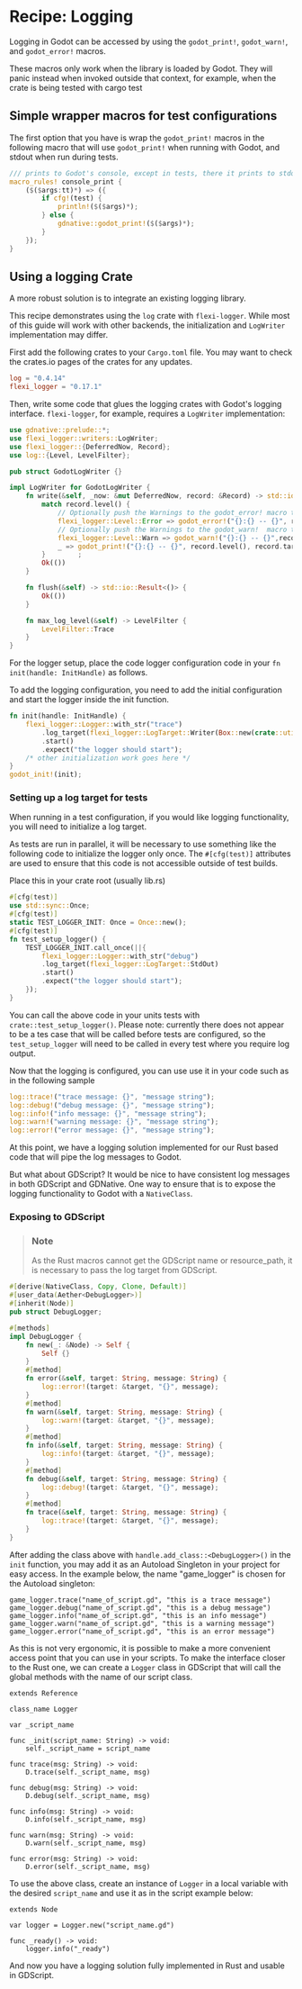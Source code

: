 # Recipe: Logging

Logging in Godot can be accessed by using the `godot_print!`, `godot_warn!`, and `godot_error!` macros.

These macros only work when the library is loaded by Godot. They will panic instead when invoked outside that context, for example, when the crate is being tested with cargo test

## Simple wrapper macros for test configurations

The first option that you have is wrap the `godot_print!` macros in the following macro that will use `godot_print!` when running with Godot, and stdout when run during tests.

```rust
/// prints to Godot's console, except in tests, there it prints to stdout
macro_rules! console_print {
    ($($args:tt)*) => ({
        if cfg!(test) {
            println!($($args)*);
        } else {
            gdnative::godot_print!($($args)*);
        }
    });
}
```

## Using a logging Crate

A more robust solution is to integrate an existing logging library.

This recipe demonstrates using the `log` crate with `flexi-logger`. While most of this guide will work with other backends, the initialization and `LogWriter` implementation may differ.

First add the following crates to your `Cargo.toml` file. You may want to check the crates.io pages of the crates for any updates.

```toml
log = "0.4.14"
flexi_logger = "0.17.1"
```

Then, write some code that glues the logging crates with Godot's logging interface. `flexi-logger`, for example, requires a `LogWriter` implementation:

```rust
use gdnative::prelude::*;
use flexi_logger::writers::LogWriter;
use flexi_logger::{DeferredNow, Record};
use log::{Level, LevelFilter};

pub struct GodotLogWriter {}

impl LogWriter for GodotLogWriter {
    fn write(&self, _now: &mut DeferredNow, record: &Record) -> std::io::Result<()> {
        match record.level() {
            // Optionally push the Warnings to the godot_error! macro to display as an error in the Godot editor.
            flexi_logger::Level::Error => godot_error!("{}:{} -- {}", record.level(), record.target(), record.args()),
            // Optionally push the Warnings to the godot_warn!  macro to display as a warning in the Godot editor.
            flexi_logger::Level::Warn => godot_warn!("{}:{} -- {}",record.level(), record.target(), record.args()),
            _ => godot_print!("{}:{} -- {}", record.level(), record.target(), record.args())
        }        ;
        Ok(())
    }

    fn flush(&self) -> std::io::Result<()> {
        Ok(())
    }

    fn max_log_level(&self) -> LevelFilter {
        LevelFilter::Trace
    }
}
```

For the logger setup, place the code logger configuration code in your `fn init(handle: InitHandle)` as follows.

To add the logging configuration, you need to add the initial configuration and start the logger inside the init function.
```rust
fn init(handle: InitHandle) {
    flexi_logger::Logger::with_str("trace")
        .log_target(flexi_logger::LogTarget::Writer(Box::new(crate::util::GodotLogWriter {})))
        .start()
        .expect("the logger should start");
    /* other initialization work goes here */ 
}
godot_init!(init);
```

### Setting up a log target for tests
When running in a test configuration, if you would like logging functionality, you will need to initialize a log target.

As tests are run in parallel, it will be necessary to use something like the following code to initialize the logger only once. The `#[cfg(test)]` attributes are used to ensure that this code is not accessible outside of test builds.

Place this in your crate root (usually lib.rs)

```rust
#[cfg(test)]
use std::sync::Once;
#[cfg(test)]
static TEST_LOGGER_INIT: Once = Once::new();
#[cfg(test)]
fn test_setup_logger() {
    TEST_LOGGER_INIT.call_once(||{
        flexi_logger::Logger::with_str("debug")
        .log_target(flexi_logger::LogTarget::StdOut)
        .start()
        .expect("the logger should start");
    });
}
```

You can call the above code in your units tests with `crate::test_setup_logger()`. Please note: currently there does not appear to be a tes case that will be called before tests are configured, so the `test_setup_logger` will need to be called in every test where you require log output.

Now that the logging is configured, you can use use it in your code such as in the following sample
```rust
log::trace!("trace message: {}", "message string");
log::debug!("debug message: {}", "message string");
log::info!("info message: {}", "message string");
log::warn!("warning message: {}", "message string");
log::error!("error message: {}", "message string");
```

At this point, we have a logging solution implemented for our Rust based code that will pipe the log messages to Godot.

But what about GDScript? It would be nice to have consistent log messages in both GDScript and GDNative. One way to ensure that is to expose the logging functionality to Godot with a `NativeClass`.

### Exposing to GDScript

> ### Note
> As the Rust macros cannot get the GDScript name or resource_path, it is necessary to pass the log target from GDScript.

```rust
#[derive(NativeClass, Copy, Clone, Default)]
#[user_data(Aether<DebugLogger>)]
#[inherit(Node)]
pub struct DebugLogger;

#[methods]
impl DebugLogger {
    fn new(_: &Node) -> Self {
        Self {}
    }
    #[method]
    fn error(&self, target: String, message: String) {
        log::error!(target: &target, "{}", message);
    }
    #[method]
    fn warn(&self, target: String, message: String) {
        log::warn!(target: &target, "{}", message);
    }
    #[method]
    fn info(&self, target: String, message: String) {
        log::info!(target: &target, "{}", message);
    }
    #[method]
    fn debug(&self, target: String, message: String) {
        log::debug!(target: &target, "{}", message);
    }
    #[method]
    fn trace(&self, target: String, message: String) {
        log::trace!(target: &target, "{}", message);
    }
}
```

After adding the class above with `handle.add_class::<DebugLogger>()` in the `init` function, you may add it as an Autoload Singleton in your project for easy access. In the example below, the name "game_logger" is chosen for the Autoload singleton:

```gdscript
game_logger.trace("name_of_script.gd", "this is a trace message")
game_logger.debug("name_of_script.gd", "this is a debug message")
game_logger.info("name_of_script.gd", "this is an info message")
game_logger.warn("name_of_script.gd", "this is a warning message")
game_logger.error("name_of_script.gd", "this is an error message")
```

As this is not very ergonomic, it is possible to make a more convenient access point that you can use in your scripts. To make the interface closer to the Rust one, we can create a `Logger` class in GDScript that will call the global methods with the name of our script class.

```gdscript
extends Reference

class_name Logger

var _script_name

func _init(script_name: String) -> void:
	self._script_name = script_name

func trace(msg: String) -> void:
	D.trace(self._script_name, msg)
	
func debug(msg: String) -> void:
	D.debug(self._script_name, msg)

func info(msg: String) -> void:
	D.info(self._script_name, msg)

func warn(msg: String) -> void:
	D.warn(self._script_name, msg)

func error(msg: String) -> void:
	D.error(self._script_name, msg)
```

To use the above class, create an instance of `Logger` in a local variable with the desired `script_name` and use it as in the script example below:

```gdscript
extends Node

var logger = Logger.new("script_name.gd")

func _ready() -> void:
    logger.info("_ready")
```

And now you have a logging solution fully implemented in Rust and usable in GDScript.